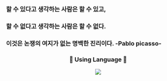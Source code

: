 ### 할 수 있다고 생각하는 사람은 할 수 있고,</br>
### 할 수 없다고 생각하는 사람은 할 수 없다.</br>
### 이것은 논쟁의 여지가 없는 명백한 진리이다. -Pablo picasso-



<h3 align="center"> 🐍 Using Language 🐍 </h3>

<p align="center">
<a href="https://velog.io/@colorful-stars" target="_blank"><img src="https://img.shields.io/badge/Velog-20c997?style=flat-square&logo=Vimeo&logoColor=white"/></a> </p>

